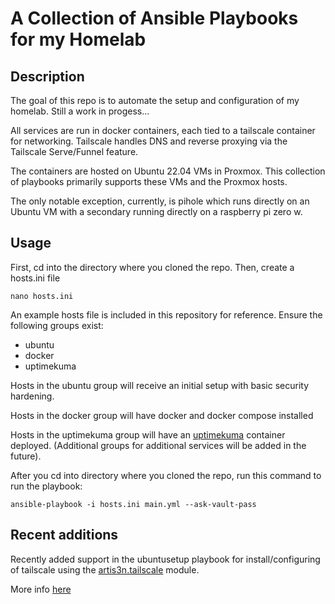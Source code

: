 # A Collection of Ansible Playbooks for my Homelab
## Description
The goal of this repo is to automate the setup and configuration of my homelab. Still a work in progess...

All services are run in docker containers, each tied to a tailscale container for networking. Tailscale handles DNS and reverse proxying via the Tailscale Serve/Funnel feature. 

The containers are hosted on Ubuntu 22.04 VMs in Proxmox. This collection of playbooks primarily supports these VMs and the Proxmox hosts. 

The only notable exception, currently, is pihole which runs directly on an Ubuntu VM with a secondary running directly on a raspberry pi zero w.

## Usage
First, cd into the directory where you cloned the repo. Then, create a hosts.ini file

```
nano hosts.ini
```

An example hosts file is included in this repository for reference. Ensure the following groups exist:

<ul>
	<li> ubuntu
	<li> docker
	<li> uptimekuma
</ul>

Hosts in the ubuntu group will receive an initial setup with basic security hardening.

Hosts in the docker group will have docker and docker compose installed

Hosts in the uptimekuma group will have an [uptimekuma](https://uptime.kuma.pet/) container deployed. (Additional groups for additional services will be added in the future).

After you cd into directory where you cloned the repo, run this command to run the playbook:

```
ansible-playbook -i hosts.ini main.yml --ask-vault-pass
```

## Recent additions

Recently added support in the ubuntusetup playbook for install/configuring of tailscale using the [artis3n.tailscale](https://galaxy.ansible.com/ui/standalone/roles/artis3n/tailscale/) module. <br>

More info [here](./TAILSCALE.md)